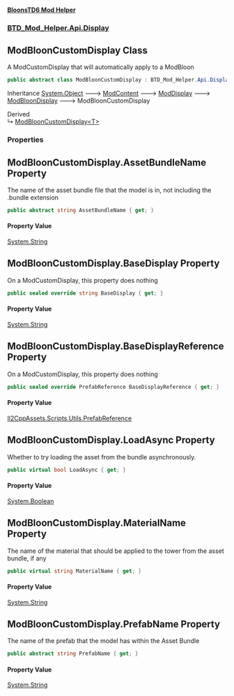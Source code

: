 #### [BloonsTD6 Mod Helper](README.md 'README')
### [BTD_Mod_Helper.Api.Display](README.md#BTD_Mod_Helper.Api.Display 'BTD_Mod_Helper.Api.Display')

## ModBloonCustomDisplay Class

A ModCustomDisplay that will automatically apply to a ModBloon

```csharp
public abstract class ModBloonCustomDisplay : BTD_Mod_Helper.Api.Display.ModBloonDisplay
```

Inheritance [System.Object](https://docs.microsoft.com/en-us/dotnet/api/System.Object 'System.Object') &#129106; [ModContent](BTD_Mod_Helper.Api.ModContent.md 'BTD_Mod_Helper.Api.ModContent') &#129106; [ModDisplay](BTD_Mod_Helper.Api.Display.ModDisplay.md 'BTD_Mod_Helper.Api.Display.ModDisplay') &#129106; [ModBloonDisplay](BTD_Mod_Helper.Api.Display.ModBloonDisplay.md 'BTD_Mod_Helper.Api.Display.ModBloonDisplay') &#129106; ModBloonCustomDisplay

Derived  
&#8627; [ModBloonCustomDisplay&lt;T&gt;](BTD_Mod_Helper.Api.Display.ModBloonCustomDisplay_T_.md 'BTD_Mod_Helper.Api.Display.ModBloonCustomDisplay<T>')
### Properties

<a name='BTD_Mod_Helper.Api.Display.ModBloonCustomDisplay.AssetBundleName'></a>

## ModBloonCustomDisplay.AssetBundleName Property

The name of the asset bundle file that the model is in, not including the .bundle extension

```csharp
public abstract string AssetBundleName { get; }
```

#### Property Value
[System.String](https://docs.microsoft.com/en-us/dotnet/api/System.String 'System.String')

<a name='BTD_Mod_Helper.Api.Display.ModBloonCustomDisplay.BaseDisplay'></a>

## ModBloonCustomDisplay.BaseDisplay Property

On a ModCustomDisplay, this property does nothing

```csharp
public sealed override string BaseDisplay { get; }
```

#### Property Value
[System.String](https://docs.microsoft.com/en-us/dotnet/api/System.String 'System.String')

<a name='BTD_Mod_Helper.Api.Display.ModBloonCustomDisplay.BaseDisplayReference'></a>

## ModBloonCustomDisplay.BaseDisplayReference Property

On a ModCustomDisplay, this property does nothing

```csharp
public sealed override PrefabReference BaseDisplayReference { get; }
```

#### Property Value
[Il2CppAssets.Scripts.Utils.PrefabReference](https://docs.microsoft.com/en-us/dotnet/api/Il2CppAssets.Scripts.Utils.PrefabReference 'Il2CppAssets.Scripts.Utils.PrefabReference')

<a name='BTD_Mod_Helper.Api.Display.ModBloonCustomDisplay.LoadAsync'></a>

## ModBloonCustomDisplay.LoadAsync Property

Whether to try loading the asset from the bundle asynchronously.

```csharp
public virtual bool LoadAsync { get; }
```

#### Property Value
[System.Boolean](https://docs.microsoft.com/en-us/dotnet/api/System.Boolean 'System.Boolean')

<a name='BTD_Mod_Helper.Api.Display.ModBloonCustomDisplay.MaterialName'></a>

## ModBloonCustomDisplay.MaterialName Property

The name of the material that should be applied to the tower from the asset bundle, if any

```csharp
public virtual string MaterialName { get; }
```

#### Property Value
[System.String](https://docs.microsoft.com/en-us/dotnet/api/System.String 'System.String')

<a name='BTD_Mod_Helper.Api.Display.ModBloonCustomDisplay.PrefabName'></a>

## ModBloonCustomDisplay.PrefabName Property

The name of the prefab that the model has within the Asset Bundle

```csharp
public abstract string PrefabName { get; }
```

#### Property Value
[System.String](https://docs.microsoft.com/en-us/dotnet/api/System.String 'System.String')